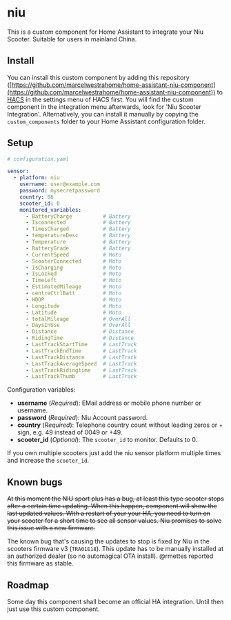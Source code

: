 # niu

This is a custom component for Home Assistant to integrate your Niu Scooter.
Suitable for users in mainland China.

## Install

You can install this custom component by adding this repository ([https://github.com/marcelwestrahome/home-assistant-niu-component](https://github.com/marcelwestrahome/home-assistant-niu-component)) to [HACS](https://hacs.xyz/) in the settings menu of HACS first. You will find the custom component in the integration menu afterwards, look for 'Niu Scooter Integration'. Alternatively, you can install it manually by copying the `custom_components` folder to your Home Assistant configuration folder.

## Setup

```yaml
# configuration.yaml

sensor:
  - platform: niu
    username: user@example.com
    password: mysecretpassword
    country: 86
    scooter_id: 0
    monitored_variables:
      - BatteryCharge          # Battery
      - Isconnected            # Battery
      - TimesCharged           # Battery
      - temperatureDesc        # Battery
      - Temperature            # Battery
      - BatteryGrade           # Battery
      - CurrentSpeed           # Moto
      - ScooterConnected       # Moto
      - IsCharging             # Moto
      - IsLocked               # Moto
      - TimeLeft               # Moto
      - EstimatedMileage       # Moto
      - centreCtrlBatt         # Moto
      - HDOP                   # Moto
      - Longitude              # Moto
      - Latitude               # Moto
      - totalMileage           # OverAll
      - DaysInUse              # OverAll
      - Distance               # Distance
      - RidingTime             # Distance
      - LastTrackStartTime     # LastTrack
      - LastTrackEndTime       # LastTrack
      - LastTrackDistance      # LastTrack
      - LastTrackAverageSpeed  # LastTrack
      - LastTrackRidingtime    # LastTrack
      - LastTrackThumb         # LastTrack

```

Configuration variables:
- **username** (*Required*): EMail address or mobile phone number or username.
- **password** (*Required*): Niu Account password.
- **country** (*Required*): Telephone country count without leading zeros or + sign, e.g. 49 instead of 0049 or +49.
- **scooter_id** (*Optional*): The `scooter_id` to monitor. Defaults to 0.

If you own multiple scooters just add the niu sensor platform multiple times and increase the `scooter_id`.

## Known bugs

~~At this moment the NIU sport plus has a bug, at least this type scooter stops after a certain time updating. When this happen, component will show the last updated values. With a restart of your your HA, you need to turn on your scooter for a short time to see all sensor values.
Niu promises to solve this issue with a new firmware.~~

The known bug that's causing the updates to stop is fixed by Niu in the scooters firmware v3 (`TRA01E18`). This update has to be manually installed at an authorized dealer (so no automagical OTA install). @rmettes reported this firmware as stable.

## Roadmap

Some day this component shall become an official HA integration. Until then just use this custom component.

